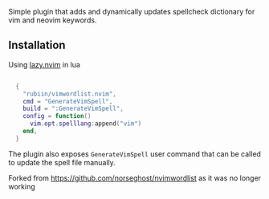 Simple plugin that adds and dynamically updates spellcheck dictionary for vim and neovim keywords.
## Installation

Using [lazy.nvim](https://github.com/folke/lazy.nvim) in lua

```lua

  {
    "rubiin/vimwordlist.nvim",
    cmd = "GenerateVimSpell",
    build = ":GenerateVimSpell",
    config = function()
      vim.opt.spelllang:append("vim")
    end,
  }

```

The plugin also exposes `GenerateVimSpell` user command that can be called to update the spell file manually.

Forked from https://github.com/norseghost/nvimwordlist as it was no longer working
